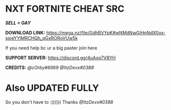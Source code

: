 # NXT FORTNITE CHEAT SRC

**_SELL = GAY_**

**DOWNLOAD LINK:** https://mega.nz/file/GdhBVYpK#wNMdNwGjHnNdX0ox-sjoeYYlMRCHQh_qGxRORoVUw5k

If you need help bc ur a big paster join here 

**SUPPORT SERVER:** https://discord.gg/4uAxq7V8YH

**CREDITS:**
_@cOrby#6969_
_@ItzDevx#0388_

# Also UPDATED FULLY

So you don't have to :))))))
Thanks _@ItzDevx#0388_
